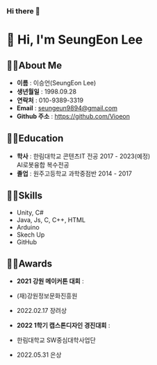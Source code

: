 ### Hi there 👋

<!--
**Vioeon/Vioeon** is a ✨ _special_ ✨ repository because its `README.md` (this file) appears on your GitHub profile.

Here are some ideas to get you started:

- 🔭 I’m currently working on ...
- 🌱 I’m currently learning ...
- 👯 I’m looking to collaborate on ...
- 🤔 I’m looking for help with ...
- 💬 Ask me about ...
- 📫 How to reach me: ...
- 😄 Pronouns: ...
- ⚡ Fun fact: ...
-->

<h1 align="left">👋 Hi, I'm SeungEon Lee</h1>

## 🧑‍🎓About Me
- **이름** : 이승언(SeungEon Lee) <br>
- **생년월일** : 1998.09.28 <br>
- **연락처** : 010-9389-3319
- **Email** : seungeun9894@gmail.com
- **Github 주소** : https://github.com/Vioeon

## 🧑‍🎓Education
- **학사** : 한림대학교 콘텐츠IT 전공  2017 - 2023(예정) <br>
             AI로봇융합 복수전공 <br>
- **졸업** : 원주고등학교 과학중점반   2014 - 2017 <br>

## 🧑‍🎓Skills
- Unity, C#
- Java, Js, C, C++, HTML
- Arduino
- Skech Up
- GitHub

## 🧑‍🎓Awards
- **2021 강원 메이커톤 대회** :  <br>
- (재)강원정보문화진흥원 <br>
- 2022.02.17 장려상 <br>

- **2022 1학기 캡스톤디자인 경진대회** :  <br>
- 한림대학교 SW중심대학사업단 <br>
- 2022.05.31 은상 <br>


